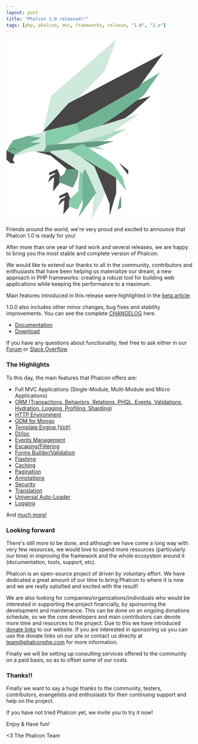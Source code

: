 ```yaml
---
layout: post
title: "Phalcon 1.0 released!!"
tags: [php, phalcon, mvc, frameworks, release, "1.0", "1.x"]
---
```


![Phalcon 1.0](/assets/files/2013-03-21-phalcon-php-logo.png)

Friends around the world, we're very proud and excited to announce that Phalcon 1.0 is ready for you!

After more than one year of hard work and several releases, we are happy to bring you the most stable and complete version of Phalcon.

<!--more-->
We would like to extend our thanks to all in the community, contributors and enthusiasts that have been helping us materialize our dream, a new approach in PHP frameworks: creating a robust tool for building web applications while keeping the performance to a maximum.

Main features introduced in this release were highlighted in the [beta article](http://blog.phalconphp.com/post/phalcon-1-0-0-beta-released).

1.0.0 also includes other minor changes, bug fixes and stability improvements. You can see the complete [CHANGELOG](https://github.com/phalcon/cphalcon/blob/1.0.0/CHANGELOG) here.

- [Documentation](https://docs.phalconphp.com/latest/en/)
- [Download](https://phalconphp.com/download)

If you have any questions about functionality, feel free to ask either in our [Forum](https://forum.phalconphp.com) or [Stack Overflow](http://stackoverflow.com/questions/tagged/phalcon)

### The Highlights
To this day, the main features that Phalcon offers are:

- Full MVC Applications (Single-Module, Multi-Module and Micro Applications)
- [ORM (Transactions, Behaviors, Relations, PHQL, Events, Validations, Hydration, Logging, Profiling, Sharding)](https://docs.phalconphp.com/latest/en/db-models)
- [HTTP Environment](https://docs.phalconphp.com/latest/en/response)
- [ODM for Mongo](https://docs.phalconphp.com/latest/en/odm)
- [Template Engine (Volt)](https://docs.phalconphp.com/latest/en/volt)
- [DI/Ioc](https://docs.phalconphp.com/latest/en/di)
- [Events Management](https://docs.phalconphp.com/latest/en/events)
- [Escaping/Filtering](https://docs.phalconphp.com/latest/en/escaper)
- [Forms Builder/Validation](https://docs.phalconphp.com/latest/en/forms)
- [Flashing](https://docs.phalconphp.com/latest/en/flash)
- [Caching](https://docs.phalconphp.com/latest/en/cache)
- [Pagination](https://docs.phalconphp.com/latest/en/pagination)
- [Annotations](https://docs.phalconphp.com/latest/en/annotations)
- [Security](https://docs.phalconphp.com/latest/en/security)
- [Translation](https://docs.phalconphp.com/latest/en/translate)
- [Universal Auto-Loader](https://docs.phalconphp.com/latest/en/loader)
- [Logging](https://docs.phalconphp.com/latest/en/logging)

And [much more!](https://docs.phalconphp.com/latest/en/)

### Looking forward
There's still more to be done, and although we have come a long way with very few resources, we would love to spend more resources (particularly our time) in improving the framework and the whole ecosystem around it (documentation, tools, support, etc).

Phalcon is an open-source project of driven by voluntary effort. We have dedicated a great amount of our time to bring Phalcon to where it is now and we are really satisfied and excited with the result!

We are also looking for companies/organizations/individuals who would be interested in supporting the project financially, by sponsoring the development and maintenance. This can be done on an ongoing donations schedule, so we the core developers and main contributors can devote more time and resources to the project. Due to this we have introduced [donate links](https://phalconphp.com) to our website. If you are interested in sponsoring us you can use the donate links on our site or contact us directly at [team@phalconphp.com](denied:denied:denied:denied:mail:team@phalconphp.com) for more information.

Finally we will be setting up consulting services offered to the community on a paid basis, so as to offset some of our costs.

### Thanks!!
Finally we want to say a huge thanks to the community, testers, contributors, evangelists and enthusiasts for their continuing support and help on the project.

If you have not tried Phalcon yet, we invite you to try it now!

Enjoy & Have fun!


<3 The Phalcon Team
